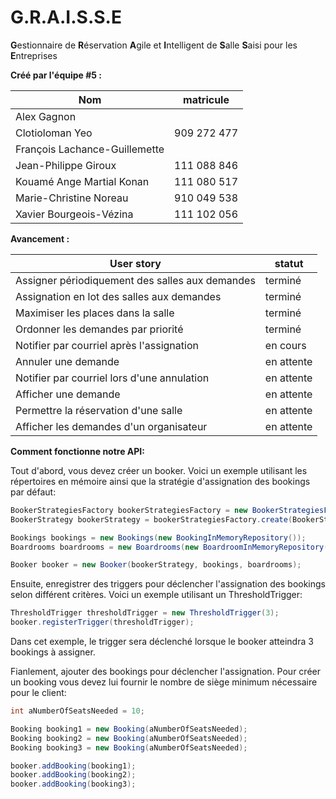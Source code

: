 # G.R.A.I.S.S.E
<b>G</b>estionnaire de <b>R</b>éservation <b>A</b>gile et <b>I</b>ntelligent de <b>S</b>alle <b>S</b>aisi pour les <b>E</b>ntreprises

<b>Créé par l'équipe #5 :</b>

Nom                            | matricule
-------------------------------|-----------------------------------
Alex Gagnon                    |
Clotioloman Yeo                |909 272 477
François Lachance-Guillemette  |
Jean-Philippe Giroux           |111 088 846
Kouamé Ange Martial Konan      |111 080 517
Marie-Christine Noreau         |910 049 538
Xavier Bourgeois-Vézina        |111 102 056


<b>Avancement :</b>

User story                                        | statut
--------------------------------------------------|-----------------------------------
Assigner périodiquement des salles aux demandes   |terminé
Assignation en lot des salles aux demandes        |terminé
Maximiser les places dans la salle                |terminé
Ordonner les demandes par priorité                |terminé
Notifier par courriel après l'assignation         |en cours
Annuler une demande                               |en attente
Notifier par courriel lors d'une annulation       |en attente
Afficher une demande                              |en attente
Permettre la réservation d'une salle              |en attente
Afficher les demandes d'un organisateur           |en attente

<b>Comment fonctionne notre API: </b>

Tout d'abord, vous devez créer un booker. Voici un exemple utilisant 
les répertoires en mémoire ainsi que la stratégie d'assignation des bookings par défaut:

```java
BookerStrategiesFactory bookerStrategiesFactory = new BookerStrategiesFactory();
BookerStrategy bookerStrategy = bookerStrategiesFactory.create(BookerStrategiesFactory.StrategyType.BASIC);

Bookings bookings = new Bookings(new BookingInMemoryRepository());
Boardrooms boardrooms = new Boardrooms(new BoardroomInMemoryRepository());

Booker booker = new Booker(bookerStrategy, bookings, boardrooms);
```

Ensuite, enregistrer des triggers pour déclencher l'assignation des bookings selon différent critères.
Voici un exemple utilisant un ThresholdTrigger:

```java
ThresholdTrigger thresholdTrigger = new ThresholdTrigger(3);
booker.registerTrigger(thresholdTrigger);
```

Dans cet exemple, le trigger sera déclenché lorsque le booker atteindra 3 bookings à assigner.

Fianlement, ajouter des bookings pour déclencher l'assignation. Pour créer un booking vous devez lui fournir le nombre de siège minimum nécessaire pour le client:

```java
int aNumberOfSeatsNeeded = 10;

Booking booking1 = new Booking(aNumberOfSeatsNeeded);
Booking booking2 = new Booking(aNumberOfSeatsNeeded);
Booking booking3 = new Booking(aNumberOfSeatsNeeded);

booker.addBooking(booking1);
booker.addBooking(booking2);
booker.addBooking(booking3);
```


